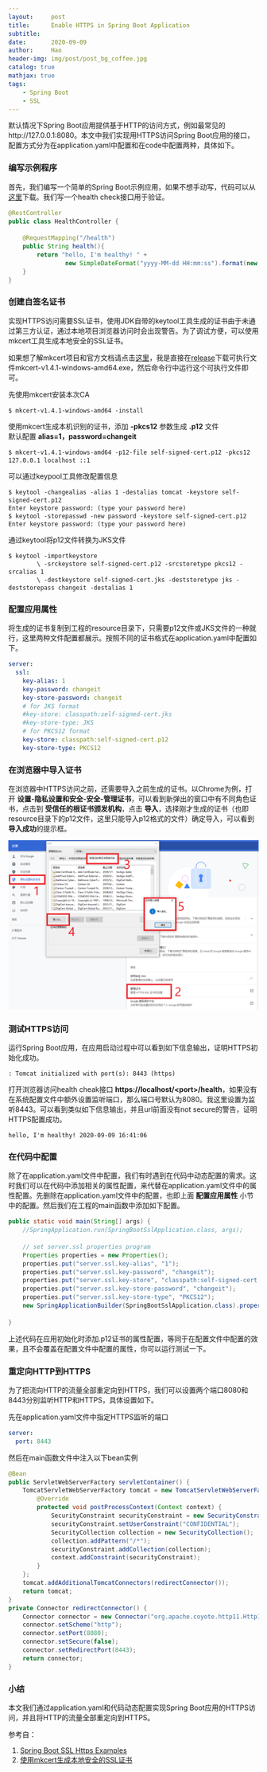 ```yaml
---
layout:     post
title:      Enable HTTPS in Spring Boot Application
subtitle:   
date:       2020-09-09
author:     Hao
header-img: img/post/post_bg_coffee.jpg
catalog: true
mathjax: true
tags:
    - Spring Boot
    - SSL
---
```


默认情况下Spring Boot应用提供基于HTTP的访问方式，例如最常见的http://127.0.0.1:8080。本文中我们实现用HTTPS访问Spring Boot应用的接口，配置方式分为在application.yaml中配置和在code中配置两种，具体如下。

### 编写示例程序

首先，我们编写一个简单的Spring Boot示例应用，如果不想手动写，代码可以从[这里]()下载。我们写一个health check接口用于验证。

```java
@RestController
public class HealthController {

    @RequestMapping("/health")
    public String health(){
        return "hello, I'm healthy! " + 
                new SimpleDateFormat("yyyy-MM-dd HH:mm:ss").format(new Date());
    }
}
```

### 创建自签名证书

实现HTTPS访问需要SSL证书，使用JDK自带的keytool工具生成的证书由于未通过第三方认证，通过本地项目浏览器访问时会出现警告。为了调试方便，可以使用mkcert工具生成本地安全的SSL证书。

如果想了解mkcert项目和官方文档请点击[这里](https://github.com/FiloSottile/mkcert)，我是直接在[release](https://github.com/FiloSottile/mkcert/releases)下载可执行文件mkcert-v1.4.1-windows-amd64.exe，然后命令行中运行这个可执行文件即可。

先使用mkcert安装本次CA

```
$ mkcert-v1.4.1-windows-amd64 -install
```

使用mkcert生成本机识别的证书，添加 **-pkcs12** 参数生成 **.p12** 文件\
默认配置 **alias=1，password=changeit**

```
$ mkcert-v1.4.1-windows-amd64 -p12-file self-signed-cert.p12 -pkcs12 127.0.0.1 localhost ::1
```

可以通过keypool工具修改配置信息

```
$ keytool -changealias -alias 1 -destalias tomcat -keystore self-signed-cert.p12
Enter keystore password: (type your password here)
$ keytool -storepasswd -new password -keystore self-signed-cert.p12
Enter keystore password: (type your password here)
```

通过keytool将p12文件转换为JKS文件

```
$ keytool -importkeystore 
        \ -srckeystore self-signed-cert.p12 -srcstoretype pkcs12 -srcalias 1 
        \ -destkeystore self-signed-cert.jks -deststoretype jks -deststorepass changeit -destalias 1
```

### 配置应用属性

将生成的证书复制到工程的resource目录下，只需要p12文件或JKS文件的一种就行，这里两种文件配置都展示。按照不同的证书格式在application.yaml中配置如下。

```yaml
server:
  ssl:
    key-alias: 1
    key-password: changeit
    key-store-password: changeit
    # for JKS format
    #key-store: classpath:self-signed-cert.jks
    #key-store-type: JKS
    # for PKCS12 format
    key-store: classpath:self-signed-cert.p12
    key-store-type: PKCS12
```

### 在浏览器中导入证书

在浏览器中HTTPS访问之前，还需要导入之前生成的证书。以Chrome为例，打开 **设置-隐私设置和安全-安全-管理证书**，可以看到新弹出的窗口中有不同角色证书，点击到 **受信任的根证书颁发机构**，点击 **导入**，选择刚才生成的证书（也即resource目录下的p12文件，这里只能导入p12格式的文件）确定导入，可以看到 **导入成功**的提示框。

![img](/img/post/post_import_cert.png)

### 测试HTTPS访问

运行Spring Boot应用，在应用启动过程中可以看到如下信息输出，证明HTTPS初始化成功。

```
: Tomcat initialized with port(s): 8443 (https)
```

打开浏览器访问health cheak接口 **https://localhost/\<port>/health**，如果没有在系统配置文件中额外设置监听端口，那么端口号默认为8080。我这里设置为监听8443。可以看到类似如下信息输出，并且url前面没有not secure的警告，证明HTTPS配置成功。

```
hello, I'm healthy! 2020-09-09 16:41:06
```

### 在代码中配置

除了在application.yaml文件中配置，我们有时遇到在代码中动态配置的需求。这时我们可以在代码中添加相关的属性配置，来代替在application.yaml文件中的属性配置。先删除在application.yaml文件中的配置，也即上面 **配置应用属性** 小节中的配置。然后我们在工程的main函数中添加如下配置。

```java
public static void main(String[] args) {
	//SpringApplication.run(SpringBootSslApplication.class, args);
	
	// set server.ssl properties program
	Properties properties = new Properties();
	properties.put("server.ssl.key-alias", "1");
	properties.put("server.ssl.key-password", "changeit");
	properties.put("server.ssl.key-store", "classpath:self-signed-cert.p12");
	properties.put("server.ssl.key-store-password", "changeit");
	properties.put("server.ssl.key-store-type", "PKCS12");
	new SpringApplicationBuilder(SpringBootSslApplication.class).properties(properties).run(args);
	
}
```

上述代码在应用初始化时添加.p12证书的属性配置，等同于在配置文件中配置的效果，且不会覆盖在配置文件中配置的属性，你可以运行测试一下。

### 重定向HTTP到HTTPS

为了把流向HTTP的流量全部重定向到HTTPS，我们可以设置两个端口8080和8443分别监听HTTP和HTTPS，具体设置如下。

先在application.yaml文件中指定HTTPS监听的端口

```yaml
server:
  port: 8443
```

然后在main函数文件中注入以下bean实例

```java
@Bean
public ServletWebServerFactory servletContainer() {
	TomcatServletWebServerFactory tomcat = new TomcatServletWebServerFactory() {
		@Override
		protected void postProcessContext(Context context) {
			SecurityConstraint securityConstraint = new SecurityConstraint();
			securityConstraint.setUserConstraint("CONFIDENTIAL");
			SecurityCollection collection = new SecurityCollection();
			collection.addPattern("/*");
			securityConstraint.addCollection(collection);
			context.addConstraint(securityConstraint);
		}
	};
	tomcat.addAdditionalTomcatConnectors(redirectConnector());
	return tomcat;
}
private Connector redirectConnector() {
	Connector connector = new Connector("org.apache.coyote.http11.Http11NioProtocol");
	connector.setScheme("http");
	connector.setPort(8080);
	connector.setSecure(false);
	connector.setRedirectPort(8443);
	return connector;
}
```

### 小结

本文我们通过application.yaml和代码动态配置实现Spring Boot应用的HTTPS访问，并且将HTTP的流量全部重定向到HTTPS。

参考自：
1. [Spring Boot SSL Https Examples](https://mkyong.com/spring-boot/spring-boot-ssl-https-examples/)
2. [使用mkcert生成本地安全的SSL证书](https://www.jianshu.com/p/5064fef8c577)


